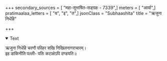 +++
secondary_sources = [ "महा-सुभाषित-सङ्ग्रहः - 7339",]
meters = [ "आर्या",]
pratimaalaa_letters = [ "य", "इ", "त",]
jsonClass = "Subhaashita"
title = "ऋजुना निधेहि"

+++

<details open><summary>Text</summary>

ऋजुना निधेहि चरणौ परिहर सखि निखिलनागराचारम्।  
इह डाकिनीति पल्ली- पतिः कटाक्षेऽपि दण्डयति॥
</details>
